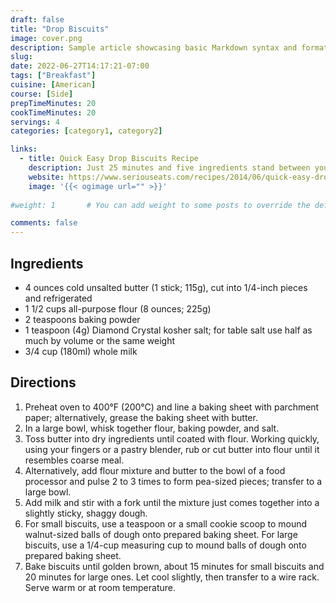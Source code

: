 ```yaml
---
draft: false
title: "Drop Biscuits"
image: cover.png
description: Sample article showcasing basic Markdown syntax and formatting for HTML elements.
slug: 
date: 2022-06-27T14:17:21-07:00
tags: ["Breakfast"]
cuisine: [American]
course: [Side]
prepTimeMinutes: 20
cookTimeMinutes: 20
servings: 4
categories: [category1, category2]

links:
  - title: Quick Easy Drop Biscuits Recipe
    description: Just 25 minutes and five ingredients stand between you and these fluffy, tender biscuits.
    website: https://www.seriouseats.com/recipes/2014/06/quick-easy-drop-biscuits-recipe.html
    image: '{{< ogimage url="" >}}'
    
#weight: 1       # You can add weight to some posts to override the default sorting (date descending)

comments: false
---
```



## Ingredients

- 4 ounces cold unsalted butter (1 stick; 115g), cut into 1/4-inch pieces and refrigerated
- 1 1/2 cups all-purpose flour (8 ounces; 225g)
- 2 teaspoons baking powder
- 1 teaspoon (4g) Diamond Crystal kosher salt; for table salt use half as much by volume or the same weight
- 3/4 cup (180ml) whole milk

## Directions

1. Preheat oven to 400°F (200°C) and line a baking sheet with parchment paper; alternatively, grease the baking sheet with butter.
1. In a large bowl, whisk together flour, baking powder, and salt.
1. Toss butter into dry ingredients until coated with flour. Working quickly, using your fingers or a pastry blender, rub or cut butter into flour until it resembles coarse meal.
1. Alternatively, add flour mixture and butter to the bowl of a food processor and pulse 2 to 3 times to form pea-sized pieces; transfer to a large bowl.
1. Add milk and stir with a fork until the mixture just comes together into a slightly sticky, shaggy dough.
1. For small biscuits, use a teaspoon or a small cookie scoop to mound walnut-sized balls of dough onto prepared baking sheet. For large biscuits, use a 1/4-cup measuring cup to mound balls of dough onto prepared baking sheet.
1. Bake biscuits until golden brown, about 15 minutes for small biscuits and 20 minutes for large ones. Let cool slightly, then transfer to a wire rack. Serve warm or at room temperature.